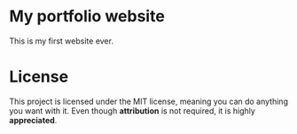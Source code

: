# My portfolio website
This is my first website ever.

# License
This project is licensed under the MIT license, meaning you can do anything you want with it. Even though **attribution** is not required, it is highly **appreciated**.
